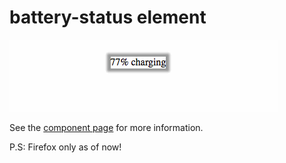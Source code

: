 battery-status element
================

![](./bi.gif)

See the [component page](hemanth.github.io/custom-elements/about-me/) for more information.

P.S: Firefox only as of now! 


